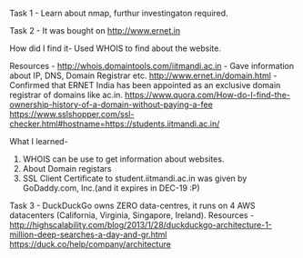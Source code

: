 Task 1 - 
Learn about nmap, furthur investingaton required.



Task 2 - It was bought on http://www.ernet.in
  
  How did I find it-
  Used WHOIS to find about the website.  
  
  Resources - 
  http://whois.domaintools.com/iitmandi.ac.in - Gave information about IP, DNS, Domain Registrar etc.
  http://www.ernet.in/domain.html - Confirmed that ERNET India has been appointed as an exclusive domain registrar of domains like ac.in.
  https://www.quora.com/How-do-I-find-the-ownership-history-of-a-domain-without-paying-a-fee
  https://www.sslshopper.com/ssl-checker.html#hostname=https://students.iitmandi.ac.in/
  
  What I learned-
  1. WHOIS can be use to get information about websites.
  2. About Domain registars
  3. SSL Client Certificate to student.iitmandi.ac.in was given by GoDaddy.com, Inc.(and it expires in DEC-19 :P)
  

Task 3 - DuckDuckGo owns ZERO data-centres, it runs on 4 AWS datacenters (California, Virginia, Singapore, Ireland).
  Resources -
  http://highscalability.com/blog/2013/1/28/duckduckgo-architecture-1-million-deep-searches-a-day-and-gr.html
  https://duck.co/help/company/architecture 

